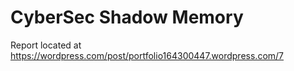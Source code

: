 # CyberSec Shadow Memory
Report located at https://wordpress.com/post/portfolio164300447.wordpress.com/7
